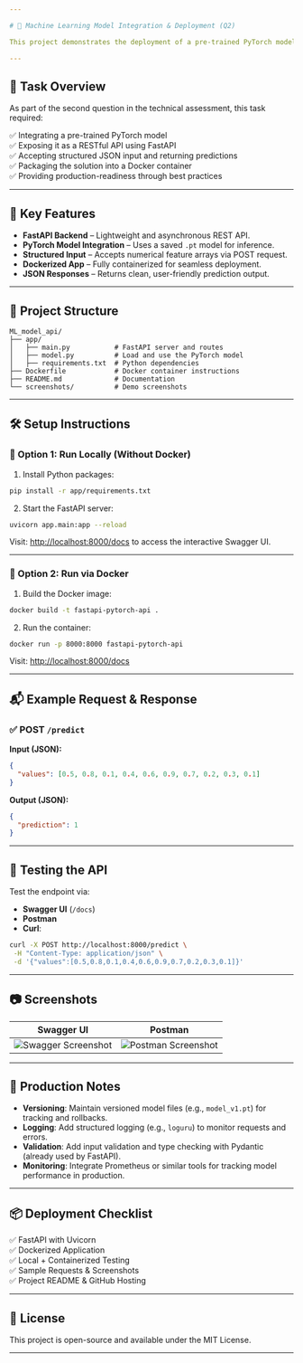 ```yaml
---

# 🧠 Machine Learning Model Integration & Deployment (Q2)

This project demonstrates the deployment of a pre-trained PyTorch model as a production-ready API using **FastAPI**. The API accepts structured input data and returns a model prediction. The app is containerized using Docker for consistent, portable deployment across any environment.

---
```


## 📌 Task Overview

As part of the second question in the technical assessment, this task required:

✅ Integrating a pre-trained PyTorch model  
✅ Exposing it as a RESTful API using FastAPI  
✅ Accepting structured JSON input and returning predictions  
✅ Packaging the solution into a Docker container  
✅ Providing production-readiness through best practices  

---

## 🚀 Key Features

- **FastAPI Backend** – Lightweight and asynchronous REST API.
- **PyTorch Model Integration** – Uses a saved `.pt` model for inference.
- **Structured Input** – Accepts numerical feature arrays via POST request.
- **Dockerized App** – Fully containerized for seamless deployment.
- **JSON Responses** – Returns clean, user-friendly prediction output.

---

## 📁 Project Structure

```
ML_model_api/
├── app/
│   ├── main.py           # FastAPI server and routes
│   ├── model.py          # Load and use the PyTorch model
│   ├── requirements.txt  # Python dependencies
├── Dockerfile            # Docker container instructions
├── README.md             # Documentation
└── screenshots/          # Demo screenshots
```

---

## 🛠️ Setup Instructions

### 🔹 Option 1: Run Locally (Without Docker)

1. Install Python packages:
```bash
pip install -r app/requirements.txt
```

2. Start the FastAPI server:
```bash
uvicorn app.main:app --reload
```

Visit: [http://localhost:8000/docs](http://localhost:8000/docs) to access the interactive Swagger UI.

---

### 🔹 Option 2: Run via Docker

1. Build the Docker image:
```bash
docker build -t fastapi-pytorch-api .
```

2. Run the container:
```bash
docker run -p 8000:8000 fastapi-pytorch-api
```

Visit: [http://localhost:8000/docs](http://localhost:8000/docs)

---

## 📬 Example Request & Response

### ✅ POST `/predict`
**Input (JSON):**
```json
{
  "values": [0.5, 0.8, 0.1, 0.4, 0.6, 0.9, 0.7, 0.2, 0.3, 0.1]
}
```

**Output (JSON):**
```json
{
  "prediction": 1
}
```

---

## 🧪 Testing the API

Test the endpoint via:
- **Swagger UI** (`/docs`)
- **Postman**
- **Curl**:
```bash
curl -X POST http://localhost:8000/predict \
 -H "Content-Type: application/json" \
 -d '{"values":[0.5,0.8,0.1,0.4,0.6,0.9,0.7,0.2,0.3,0.1]}'
```

---

## 📷 Screenshots

| Swagger UI | Postman |
|------------|---------|
| ![Swagger Screenshot](screenshots/swagger.png) | ![Postman Screenshot](screenshots/postman.png) |

---

## 🧰 Production Notes

- **Versioning**: Maintain versioned model files (e.g., `model_v1.pt`) for tracking and rollbacks.
- **Logging**: Add structured logging (e.g., `loguru`) to monitor requests and errors.
- **Validation**: Add input validation and type checking with Pydantic (already used by FastAPI).
- **Monitoring**: Integrate Prometheus or similar tools for tracking model performance in production.

---

## 📦 Deployment Checklist

✅ FastAPI with Uvicorn  
✅ Dockerized Application  
✅ Local + Containerized Testing  
✅ Sample Requests & Screenshots  
✅ Project README & GitHub Hosting  

---

## 📄 License

This project is open-source and available under the MIT License.

---
